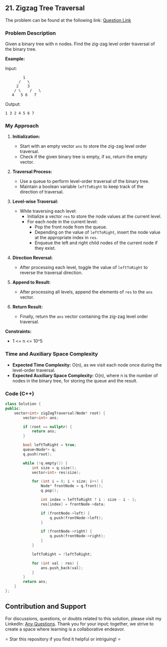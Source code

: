 ## 21. Zigzag Tree Traversal

The problem can be found at the following link: [Question Link](https://www.geeksforgeeks.org/problems/zigzag-tree-traversal/1)

### Problem Description

Given a binary tree with n nodes. Find the zig-zag level order traversal of the binary tree.

**Example:**

Input:
```
        1
      /   \
     2    3
    / \    /   \
   4   5 6   7
```
Output:
```
1 3 2 4 5 6 7
```


### My Approach

1. **Initialization:**
   - Start with an empty vector `ans` to store the zig-zag level order traversal.
   - Check if the given binary tree is empty, if so, return the empty vector.

2. **Traversal Process:**
   - Use a queue to perform level-order traversal of the binary tree.
   - Maintain a boolean variable `leftToRight` to keep track of the direction of traversal.

3. **Level-wise Traversal:**
   - While traversing each level:
     - Initialize a vector `res` to store the node values at the current level.
     - For each node in the current level:
       - Pop the front node from the queue.
       - Depending on the value of `leftToRight`, insert the node value at the appropriate index in `res`.
       - Enqueue the left and right child nodes of the current node if they exist.

4. **Direction Reversal:**
   - After processing each level, toggle the value of `leftToRight` to reverse the traversal direction.

5. **Append to Result:**
   - After processing all levels, append the elements of `res` to the `ans` vector.

6. **Return Result:**
   - Finally, return the `ans` vector containing the zig-zag level order traversal.

**Constraints:**
- 1 <= n <= 10^5

### Time and Auxiliary Space Complexity

- **Expected Time Complexity:** O(n), as we visit each node once during the level-order traversal.
- **Expected Auxiliary Space Complexity:** O(n), where n is the number of nodes in the binary tree, for storing the queue and the result.

### Code (C++)

```cpp
class Solution {
public:
    vector<int> zigZagTraversal(Node* root) {
        vector<int> ans;

        if (root == nullptr) {
            return ans;
        }

        bool leftToRight = true;
        queue<Node*> q;
        q.push(root);

        while (!q.empty()) {
            int size = q.size();
            vector<int> res(size);

            for (int i = 0; i < size; i++) {
                Node* frontNode = q.front();
                q.pop();

                int index = leftToRight ? i : size - i - 1;
                res[index] = frontNode->data;

                if (frontNode->left) {
                    q.push(frontNode->left);
                }

                if (frontNode->right) {
                    q.push(frontNode->right);
                }
            }

            leftToRight = !leftToRight;

            for (int val : res) {
                ans.push_back(val);
            }
        }
        return ans;
    }
};
```
## Contribution and Support

For discussions, questions, or doubts related to this solution, please visit my LinkedIn: [Any Questions](https://www.linkedin.com/in/het-patel-8b110525a/). 
Thank you for your input; together, we strive to create a space where learning is a collaborative endeavor.

⭐ Star this repository if you find it helpful or intriguing! ⭐
